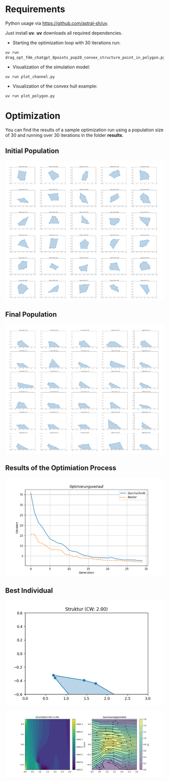 # Requirements

Python usage via https://github.com/astral-sh/uv.

Just install **uv**. **uv** downloads all required dependencies.

- Starting the optimization loop with 30 iterations run:
```
uv run drag_opt_fdm_chatgpt_8points_pop20_convex_structure_point_in_polygon.py
```

- Visualization of the simulation model:
```
uv run plot_channel.py
```

- Visualization of the convex hull example:
```
uv run plot_polygon.py
```

# Optimization
You can find the results of a sample optimization run using a population size of 30 and running over 30 iterations in the folder **results**.

## Initial Population
![Initial Population](results/initial_population.png "Initial Population")

## Final Population
![Final Population](results/final_population.png "Final Population")

## Results of the Optimiation Process
![Optimization Results](results/optimization_progress.png "Optimization Results")

## Best Individual
![Best Indivivual](results/best/ind_00/form.png "Best Indivivual")

![Best Indivivual](results/best/ind_00/ns_solution.png "Best Indivivual")


